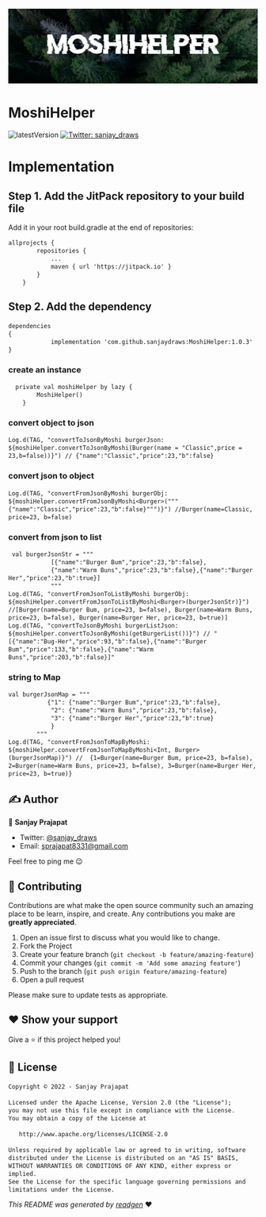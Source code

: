 ![](cover.jpeg)

# MoshiHelper

![latestVersion](https://img.shields.io/github/v/tag/sanjaydraws/MoshiHelper)
<a href="https://twitter.com/sanjay_draws" target="_blank">
<img alt="Twitter: sanjay_draws" src="https://img.shields.io/twitter/follow/sanjay_draws.svg?style=social" />
</a>



# Implementation

## Step 1. Add the JitPack repository to your build file
Add it in your root build.gradle at the end of repositories:

```
allprojects {
		repositories {
			...
			maven { url 'https://jitpack.io' }
		}
	}
```

## Step 2. Add the dependency
```
dependencies
{
	        implementation 'com.github.sanjaydraws:MoshiHelper:1.0.3'
}
```

### create an instance
```
  private val moshiHelper by lazy {
        MoshiHelper()
    }
```

### convert object to json
```
Log.d(TAG, "convertToJsonByMoshi burgerJson: ${moshiHelper.convertToJsonByMoshi(Burger(name = "Classic",price = 23,b=false))}") // {"name":"Classic","price":23,"b":false}
```

### convert json to object
```
Log.d(TAG, "convertFromJsonByMoshi burgerObj: ${moshiHelper.convertFromJsonByMoshi<Burger>("""{"name":"Classic","price":23,"b":false}""")}") //Burger(name=Classic, price=23, b=false)
```

### convert from json to list
```
 val burgerJsonStr = """
            [{"name":"Burger Bum","price":23,"b":false},
            {"name":"Warm Buns","price":23,"b":false},{"name":"Burger Her","price":23,"b":true}]
            """
Log.d(TAG, "convertFromJsonToListByMoshi burgerObj: ${moshiHelper.convertFromJsonToListByMoshi<Burger>(burgerJsonStr)}") //[Burger(name=Burger Bum, price=23, b=false), Burger(name=Warm Buns, price=23, b=false), Burger(name=Burger Her, price=23, b=true)]
Log.d(TAG, "convertToJsonByMoshi burgerListJson: ${moshiHelper.convertToJsonByMoshi(getBurgerList())}") // "[{"name":"Bug-Her","price":93,"b":false},{"name":"Burger Bum","price":133,"b":false},{"name":"Warm Buns","price":203,"b":false}]"

```

### string  to Map
```
val burgerJsonMap = """
           {"1": {"name":"Burger Bum","price":23,"b":false},
            "2": {"name":"Warm Buns","price":23,"b":false},
            "3": {"name":"Burger Her","price":23,"b":true}
            }
        """
Log.d(TAG, "convertFromJsonToMapByMoshi: ${moshiHelper.convertFromJsonToMapByMoshi<Int, Burger>(burgerJsonMap)}") //  {1=Burger(name=Burger Bum, price=23, b=false), 2=Burger(name=Warm Buns, price=23, b=false), 3=Burger(name=Burger Her, price=23, b=true)}
```

## ✍️ Author

👤 **Sanjay Prajapat**

* Twitter: <a href="https://twitter.com/sanjay_draws" target="_blank">@sanjay_draws</a>
* Email: sprajapat8331@gmail.com

Feel free to ping me 😉

## 🤝 Contributing

Contributions are what make the open source community such an amazing place to be learn, inspire, and create. Any
contributions you make are **greatly appreciated**.

1. Open an issue first to discuss what you would like to change.
1. Fork the Project
1. Create your feature branch (`git checkout -b feature/amazing-feature`)
1. Commit your changes (`git commit -m 'Add some amazing feature'`)
1. Push to the branch (`git push origin feature/amazing-feature`)
1. Open a pull request

Please make sure to update tests as appropriate.

## ❤ Show your support

Give a ⭐️ if this project helped you!

## 📝 License

```
Copyright © 2022 - Sanjay Prajapat

Licensed under the Apache License, Version 2.0 (the "License");
you may not use this file except in compliance with the License.
You may obtain a copy of the License at

   http://www.apache.org/licenses/LICENSE-2.0

Unless required by applicable law or agreed to in writing, software
distributed under the License is distributed on an "AS IS" BASIS,
WITHOUT WARRANTIES OR CONDITIONS OF ANY KIND, either express or implied.
See the License for the specific language governing permissions and
limitations under the License.
```

_This README was generated by [readgen](https://github.com/theapache64/readgen)_ ❤